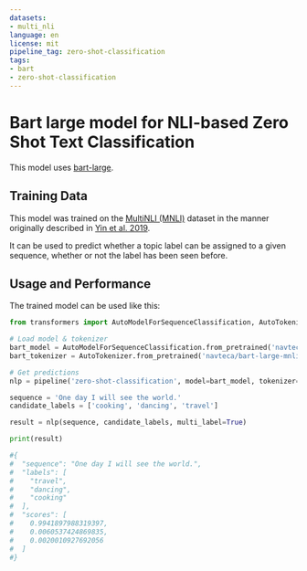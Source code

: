 ```yaml
---
datasets:
- multi_nli
language: en
license: mit
pipeline_tag: zero-shot-classification
tags:
- bart
- zero-shot-classification
---
```

# Bart large model for NLI-based Zero Shot Text Classification

This model uses [bart-large](https://huggingface.co/facebook/bart-large).

## Training Data
This model was trained on the [MultiNLI (MNLI)](https://huggingface.co/datasets/multi_nli) dataset in the manner originally described in [Yin et al. 2019](https://arxiv.org/abs/1909.00161).

It can be used to predict whether a topic label can be assigned to a given sequence, whether or not the label has been seen before.

## Usage and Performance
The trained model can be used like this:
```python
from transformers import AutoModelForSequenceClassification, AutoTokenizer, pipeline

# Load model & tokenizer
bart_model = AutoModelForSequenceClassification.from_pretrained('navteca/bart-large-mnli')
bart_tokenizer = AutoTokenizer.from_pretrained('navteca/bart-large-mnli')

# Get predictions
nlp = pipeline('zero-shot-classification', model=bart_model, tokenizer=bart_tokenizer)

sequence = 'One day I will see the world.'
candidate_labels = ['cooking', 'dancing', 'travel']

result = nlp(sequence, candidate_labels, multi_label=True)

print(result)

#{
#  "sequence": "One day I will see the world.",
#  "labels": [
#    "travel",
#    "dancing",
#    "cooking"
#  ],
#  "scores": [
#    0.9941897988319397,
#    0.0060537424869835,
#    0.0020010927692056
#  ]
#}
```